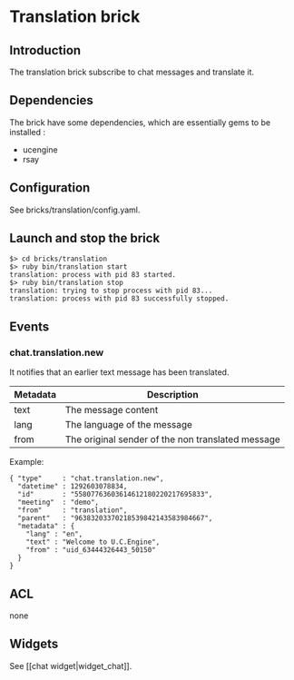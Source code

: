 # Translation brick

## Introduction

The translation brick subscribe to chat messages and translate it.

## Dependencies

The brick have some dependencies, which are essentially gems to be installed :

* ucengine
* rsay

## Configuration

See bricks/translation/config.yaml.

## Launch and stop the brick

    $> cd bricks/translation
    $> ruby bin/translation start
    translation: process with pid 83 started.
    $> ruby bin/translation stop
    translation: trying to stop process with pid 83...
    translation: process with pid 83 successfully stopped.

## Events

### chat.translation.new

It notifies that an earlier text message has
been translated.

Metadata       | Description
---------------|-------------------------------------------------------------------------------------------------------
text           | The message content
lang           | The language of the message
from           | The original sender of the non translated message

Example:

    { "type"     : "chat.translation.new",
      "datetime" : 1292603078834,
      "id"       : "55807763603614612180220217695833",
      "meeting"  : "demo",
      "from"     : "translation",
      "parent"   : "96383203370218539842143583984667",
      "metadata" : {
        "lang" : "en",
        "text" : "Welcome to U.C.Engine",
        "from" : "uid_63444326443_50150"
      }
    }

## ACL

none

## Widgets

See [[chat widget|widget_chat]].
